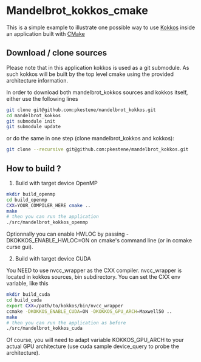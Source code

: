 Mandelbrot_kokkos_cmake
=======================

This is a simple example to illustrate one possible way to use
[Kokkos](https://github.com/kokkos/kokkos) inside an application
built with [CMake](https://cmake.org/)

Download / clone sources
------------------------

Please note that in this application kokkos is used as a git submodule. As such kokkos
will be built by the top level cmake using the provided architecture information.


In order to download both mandelbrot_kokkos sources and kokkos itself, either use the following lines

```bash
git clone git@github.com:pkestene/mandelbrot_kokkos.git
cd mandelbrot_kokkos
git submodule init
git submodule update
```

or do the same in one step (clone mandelbrot_kokkos and kokkos):

```bash
git clone --recursive git@github.com:pkestene/mandelbrot_kokkos.git
```


How to build ?
--------------

1. Build with target device OpenMP


```bash
mkdir build_openmp
cd build_openmp
CXX=YOUR_COMPILER_HERE cmake ..
make
# then you can run the application
./src/mandelbrot_kokkos_openmp
```

Optionnally you can enable HWLOC by passing -DKOKKOS_ENABLE_HWLOC=ON on cmake's command line (or in ccmake curse gui).

2. Build with target device CUDA

You NEED to use nvcc_wrapper as the CXX compiler. nvcc_wrapper is located in kokkos sources, bin subdirectory. You can set the CXX env variable, like this

```bash
mkdir build_cuda
cd build_cuda
export CXX=/path/to/kokkos/bin/nvcc_wrapper
ccmake -DKOKKOS_ENABLE_CUDA=ON -DKOKKOS_GPU_ARCH=Maxwell50 ..
make
# then you can run the application as before
./src/mandelbrot_kokkos_cuda
```

Of course, you will need to adapt variable KOKKOS_GPU_ARCH to your actual GPU architecture (use cuda sample device_query to probe the architecture).
